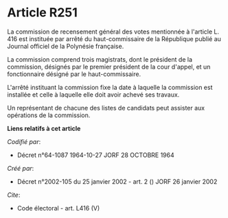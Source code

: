# Article R251

La commission de recensement général des votes mentionnée à l'article L. 416 est instituée par arrêté du haut-commissaire de
la République publié au Journal officiel de la Polynésie française.

La commission comprend trois magistrats, dont le président de la commission, désignés par le premier président de la cour
d'appel, et un fonctionnaire désigné par le haut-commissaire.

L'arrêté instituant la commission fixe la date à laquelle la commission est installée et celle à laquelle elle doit avoir
achevé ses travaux.

Un représentant de chacune des listes de candidats peut assister aux opérations de la commission.

**Liens relatifs à cet article**

_Codifié par_:

  - Décret n°64-1087 1964-10-27 JORF 28 OCTOBRE 1964

_Créé par_:

  - Décret n°2002-105 du 25 janvier 2002 - art. 2 () JORF 26 janvier 2002

_Cite_:

  - Code électoral - art. L416 (V)
